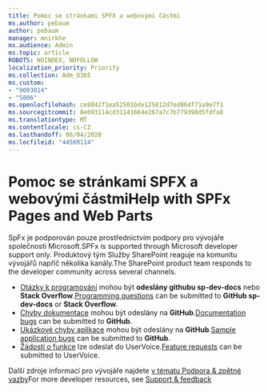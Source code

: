```yaml
---
title: Pomoc se stránkami SPFX a webovými částmi
ms.author: pebaum
author: pebaum
manager: mnirkhe
ms.audience: Admin
ms.topic: article
ROBOTS: NOINDEX, NOFOLLOW
localization_priority: Priority
ms.collection: Adm_O365
ms.custom:
- "9003014"
- "5806"
ms.openlocfilehash: ce8842f1ea52501bde125812d7ed864f71a9e7f1
ms.sourcegitcommit: 8e093114cd31141664e267a7c7b779398d5fdfa8
ms.translationtype: MT
ms.contentlocale: cs-CZ
ms.lasthandoff: 06/04/2020
ms.locfileid: "44569114"
---
```

# <a name="help-with-spfx-pages-and-web-parts"></a><span data-ttu-id="d4e6c-102">Pomoc se stránkami SPFX a webovými částmi</span><span class="sxs-lookup"><span data-stu-id="d4e6c-102">Help with SPFx Pages and Web Parts</span></span>

<span data-ttu-id="d4e6c-103">SpFx je podporován pouze prostřednictvím podpory pro vývojáře společnosti Microsoft.</span><span class="sxs-lookup"><span data-stu-id="d4e6c-103">SPFx is supported through Microsoft developer support only.</span></span> <span data-ttu-id="d4e6c-104">Produktový tým Služby SharePoint reaguje na komunitu vývojářů napříč několika kanály.</span><span class="sxs-lookup"><span data-stu-id="d4e6c-104">The SharePoint product team responds to the developer community across several channels.</span></span>

- <span data-ttu-id="d4e6c-105">[Otázky k programování](https://docs.microsoft.com/sharepoint/dev/support-feedback#programming-questions) mohou být **odeslány githubu sp-dev-docs** nebo **Stack Overflow**.</span><span class="sxs-lookup"><span data-stu-id="d4e6c-105">[Programming questions](https://docs.microsoft.com/sharepoint/dev/support-feedback#programming-questions)  can be submitted to  **GitHub sp-dev-docs**  or  **Stack Overflow**.</span></span>
- <span data-ttu-id="d4e6c-106">[Chyby dokumentace](https://docs.microsoft.com/sharepoint/dev/support-feedback#documentation-bugs) mohou být odeslány na **GitHub**.</span><span class="sxs-lookup"><span data-stu-id="d4e6c-106">[Documentation bugs](https://docs.microsoft.com/sharepoint/dev/support-feedback#documentation-bugs)  can be submitted to **GitHub**.</span></span>
- <span data-ttu-id="d4e6c-107">[Ukázkové chyby aplikace](https://docs.microsoft.com/sharepoint/dev/support-feedback#sample-application-bugs) mohou být odeslány na **GitHub**.</span><span class="sxs-lookup"><span data-stu-id="d4e6c-107">[Sample application bugs](https://docs.microsoft.com/sharepoint/dev/support-feedback#sample-application-bugs)  can be submitted to  **GitHub**.</span></span>
- <span data-ttu-id="d4e6c-108">[Žádosti o funkce](https://docs.microsoft.com/sharepoint/dev/support-feedback#feature-requests) lze odeslat do UserVoice.</span><span class="sxs-lookup"><span data-stu-id="d4e6c-108">[Feature requests](https://docs.microsoft.com/sharepoint/dev/support-feedback#feature-requests)  can be submitted to UserVoice.</span></span>

<span data-ttu-id="d4e6c-109">Další zdroje informací pro vývojáře najdete [v tématu Podpora & zpětné vazby](https://docs.microsoft.com/sharepoint/dev/support-feedback)</span><span class="sxs-lookup"><span data-stu-id="d4e6c-109">For more developer resources, see  [Support & feedback](https://docs.microsoft.com/sharepoint/dev/support-feedback)</span></span>